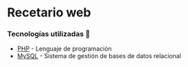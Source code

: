 # Recetario web

### Tecnologías utilizadas :wrench:
* [PHP](https://www.php.net/manual/es/intro-whatis.php) - Lenguaje de programación
* [MySQL](https://www.mysql.com/) - Sistema de gestión de bases de datos relacional
